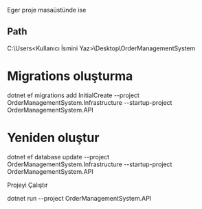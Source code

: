 
Eger proje masaüstünde ise

Path                                          
----                                          
C:\Users\<Kullanıcı İsmini Yaz>\Desktop\OrderManagementSystem


# Migrations oluşturma
dotnet ef migrations add InitialCreate --project OrderManagementSystem.Infrastructure --startup-project OrderManagementSystem.API

# Yeniden oluştur
dotnet ef database update --project OrderManagementSystem.Infrastructure --startup-project OrderManagementSystem.API

Projeyi Çalıştır

dotnet run --project OrderManagementSystem.API
